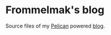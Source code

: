 Frommelmak's blog
=================

Source files of my [Pelican](https://github.com/getpelican/pelican) powered [blog](http://frommelmak.com).

